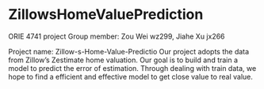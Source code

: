 # ZillowsHomeValuePrediction
ORIE 4741 project
Group member: Zou Wei wz299, Jiahe Xu jx266 


Project name: Zillow-s-Home-Value-Predictio
Our project adopts the data from Zillow’s Zestimate home valuation. Our goal is to build and train a model to predict the error of estimation. Through dealing with train data, we hope to find a efficient and effective model to get close value to real value.
